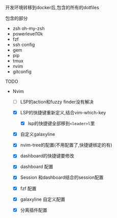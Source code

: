 开发环境转移到docker后,包含的所有的dotfiles

包含的部分
* zsh oh-my-zsh
* powerlevel10k
* fzf
* ssh config
* gem
* pip
* tmux
* nvim
* gitconfig


TODO
+ Nvim
	+ [ ] LSP的action和fuzzy finder没有解决
	+ [x] LSP的快捷键重新定义,结合vim-which-key
		- [x] lsp的快捷键全部移到`<leader>l`里
	+ [x] 自定义galaxyline
	+ [x] nvim-tree的配置(不用配置了,快捷键绑定的有)
	+ [x] dashboard的快捷键要修改
	+ [x] dashboard 配置
	+ [x] Session 和dashboard结合的session配置
	+ [x] fzf 配置
	+ [x] galaxyline 自定义配置
	+ [x] 分离插件配置


